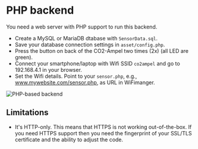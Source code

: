 # PHP backend

You need a web server with PHP support to run this backend.

- Create a MySQL or MariaDB dtabase with `SensorData.sql`.
- Save your database connection settings in `asset/config.php`.
- Press the button on back of the CO2-Ampel two times (2x) (all LED are green).
- Connect your smartphone/laptop with Wifi SSID `co2ampel` and go to 192.168.4.1 in your browser.
- Set the Wifi details. Point to your `sensor.php`, e.g., www.mywebsite.com/sensor.php, as URL in WiFimanger.

![PHP-based backend](https://raw.githubusercontent.com/bastelgarage/co2ampel/master/images/php-backend.png)

## Limitations

- It's HTTP-only. This means that HTTPS is not working out-of-the-box. If you need HTTPS support then you need the fingerprint of your SSL/TLS certificate and the ability to adjust the code.

